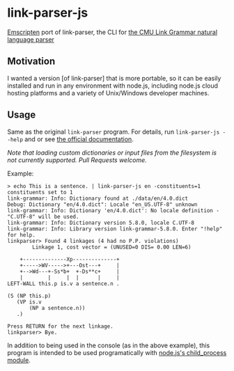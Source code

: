 # link-parser-js
[Emscripten](https://github.com/emscripten-core/emscripten) port of link-parser, the CLI for [the CMU Link Grammar natural language parser](https://github.com/opencog/link-grammar)

## Motivation

I wanted a version [of link-parser] that is more portable, so it can be easily installed and run in any environment with node.js, including node.js cloud hosting platforms and a variety of Unix/Windows developer machines.

## Usage

Same as the original `link-parser` program. For details, run `link-parser-js --help` and or see [the official documentation](https://github.com/opencog/link-grammar/#running-the-program).

*Note that loading custom dictionaries or input files from the filesystem is not currently supported. Pull Requests welcome.*

Example:

```
> echo This is a sentence. | link-parser-js en -constituents=1
constituents set to 1
link-grammar: Info: Dictionary found at ./data/en/4.0.dict
Debug: Dictionary "en/4.0.dict": Locale "en_US.UTF-8" unknown
link-grammar: Info: Dictionary 'en/4.0.dict': No locale definition - "C.UTF-8" will be used.
link-grammar: Info: Dictionary version 5.8.0, locale C.UTF-8
link-grammar: Info: Library version link-grammar-5.8.0. Enter "!help" for help.
linkparser> Found 4 linkages (4 had no P.P. violations)
        Linkage 1, cost vector = (UNUSED=0 DIS= 0.00 LEN=6)

    +--------------Xp--------------+
    +----->WV----->+---Ost---+     |
    +-->Wd---+-Ss*b+  +-Ds**c+     |
    |        |     |  |      |     |
LEFT-WALL this.p is.v a sentence.n .

(S (NP this.p)
   (VP is.v
       (NP a sentence.n))
   .)

Press RETURN for the next linkage.
linkparser> Bye.

```

In addition to being used in the console (as in the above example), this program is intended to be used programatically with [node.js's child_process module](https://nodejs.org/api/child_process.html).
